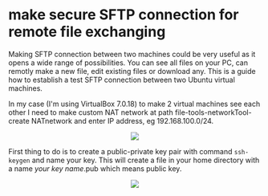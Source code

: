 # make secure SFTP connection for remote file exchanging

Making SFTP connection between two machines could be very useful as it opens a wide range of possibilities. You can see all files on your PC, can remotly make a new file, edit existing files or download any. 
This is a guide how to establish a test SFTP connection between two Ubuntu virtual machines. 

In my case (I'm using VirtualBox 7.0.18) to make 2 virtual machines see each other I need to make custom NAT network at path file-tools-networkTool-create NATnetwork and enter IP address, eg 192.168.100.0/24.

<p align="center">
<img src="https://github.com/user-attachments/assets/485143a7-3503-4c9a-aa9c-7691a04ff552">
</p>

First thing to do is to create a public-private key pair with command `ssh-keygen` and name your key. This will create a file in your home directory with a name *your key name*.pub which means public key.

<p align="center">
<img src="https://github.com/user-attachments/assets/b191b7b8-8f4c-42db-8fca-7d8cbbeb997f">
</p>
